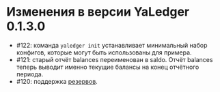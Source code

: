# Изменения в версии YaLedger 0.1.3.0

-   \#122: команда `yaledger init` устанавливает минимальный набор
    конфигов, которые могут быть использованы для примера.
-   \#121: старый отчёт balances переименован в saldo. Отчёт balances
    теперь выводит именно текущие балансы на конец отчётного периода.
-   \#120: поддержка [резервов][Holds].

[Holds]: Holds.md
